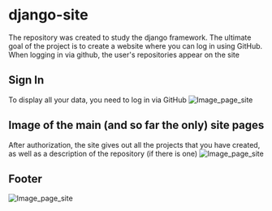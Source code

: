 # django-site
The repository was created to study the django framework. The ultimate goal of the project is to create a website where you can log in using GitHub. When logging in via github, the user's repositories appear on the site


## Sign In
To display all your data, you need to log in via GitHub
![Image_page_site](https://sun9-78.userapi.com/impg/3YjXt6SGEYlplfQ8b6VuDsKkpmhsGwyrXtienA/W2oCCYFzpoY.jpg?size=1918x930&quality=96&sign=d55c6bbe24a4f2d960b1f0e441beeee9&type=album)

## Image of the main (and so far the only) site pages
After authorization, the site gives out all the projects that you have created, as well as a description of the repository (if there is one)
![Image_page_site](https://sun9-14.userapi.com/impg/3gVPTKysMla3ORpOneiTxseluY-T46ouH7c3UQ/-8eOXVWk1JI.jpg?size=1913x899&quality=96&sign=b20976ce40aaa0d187e7a523d10da7db&type=album)

## Footer
![Image_page_site](https://sun9-20.userapi.com/impg/-Aj463XTT4jXFnA5INBB9482DRGxylcormIqfQ/ns5eSghX9BA.jpg?size=1915x838&quality=96&sign=d7ee3fb8c079a29f3cf7e8142d7d4e3e&type=album)



